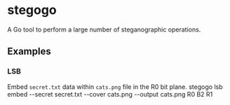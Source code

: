 # stegogo
A Go tool to perform a large number of steganographic operations.

## Examples
### LSB
Embed `secret.txt` data within `cats.png` file in the R0 bit plane.
stegogo lsb embed --secret secret.txt --cover cats.png --output cats.png R0 B2 R1